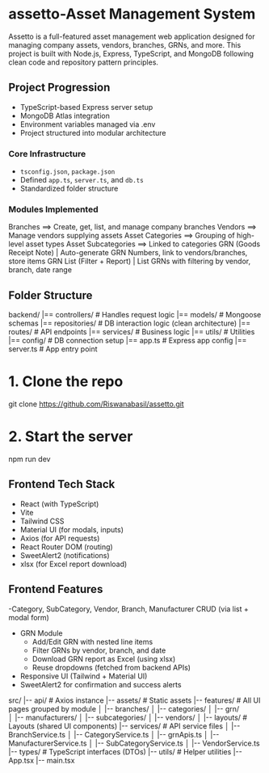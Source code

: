# assetto-Asset Management System
Assetto is a full-featured asset management web application designed for managing company assets, vendors, branches, GRNs, and more. This project is built with Node.js, Express, TypeScript, and MongoDB following clean code and repository pattern principles.

##  Project Progression
- TypeScript-based Express server setup
- MongoDB Atlas integration
- Environment variables managed via .env
- Project structured into modular architecture

###  Core Infrastructure
- `tsconfig.json`, `package.json`
- Defined `app.ts`, `server.ts`, and `db.ts`
- Standardized folder structure


###  Modules Implemented

Branches ==> Create, get, list, and manage company branches 
Vendors  ==> Manage vendors supplying assets 
Asset Categories ==> Grouping of high-level asset types 
Asset Subcategories ==> Linked to categories
GRN (Goods Receipt Note) | Auto-generate GRN Numbers, link to vendors/branches, store items 
GRN List (Filter + Report) | List GRNs with filtering by vendor, branch, date range 

##  Folder Structure

backend/
|== controllers/ # Handles request logic
|== models/ # Mongoose schemas
|== repositories/ # DB interaction logic (clean architecture)
|== routes/ # API endpoints
|== services/ # Business logic 
|== utils/ # Utilities 
|== config/ # DB connection setup
|== app.ts # Express app config
|== server.ts # App entry point

# 1. Clone the repo
git clone https://github.com/Riswanabasil/assetto.git

# 2. Start the server
npm run dev


## Frontend Tech Stack

- React (with TypeScript)
- Vite
- Tailwind CSS
- Material UI (for modals, inputs)
- Axios (for API requests)
- React Router DOM (routing)
- SweetAlert2 (notifications)
- xlsx (for Excel report download)


## Frontend Features

-Category, SubCategory, Vendor, Branch, Manufacturer CRUD (via list + modal form)
- GRN Module
  - Add/Edit GRN with nested line items
  - Filter GRNs by vendor, branch, and date
  - Download GRN report as Excel (using xlsx)
  - Reuse dropdowns (fetched from backend APIs)
- Responsive UI (Tailwind + Material UI)
- SweetAlert2 for confirmation and success alerts


src/
    |-- api/                      # Axios instance 
    |-- assets/                   # Static assets
    |-- features/                 # All UI pages grouped by module
    │   |-- branches/
    │   |-- categories/
    │   |-- grn/                  
    │   |-- manufacturers/
    │   |-- subcategories/
    │   |-- vendors/
    │   |-- layouts/              # Layouts (shared UI components)
    |-- services/                 # API service files
    │   |-- BranchService.ts
    │   |-- CategoryService.ts
    │   |-- grnApis.ts
    │   |-- ManufacturerService.ts
    │   |-- SubCategoryService.ts
    │   |-- VendorService.ts
    |-- types/                    # TypeScript interfaces (DTOs)
    |-- utils/                    # Helper utilities 
    |-- App.tsx
    |-- main.tsx

